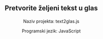 ## <p align="center"> Pretvorite željeni tekst u glas </p>
<p align="center"> Naziv projekta: text2glas.js <br> </p>
<p align="center"> Programski jezik: JavaScript </p>
